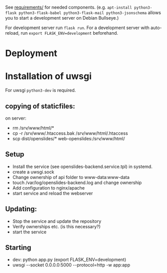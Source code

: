 See [requirements/](requirements/) for needed components.
(e.g. `apt-install python3-flask python3-flask-babel python3-flask-mail python3-jsonschema`
allows you to start a development server on Debian Bullseye.)

For development server run `flask run`.
For a development server with auto-reload, run `export FLASK_ENV=development`
beforehand.

# Deployment

# Installation of uwsgi
For uwsgi `python3-dev` is required.

## copying of staticfiles:
on server:
- rm /srv/www/html/*
- cp -r /srv/www/.htaccess.bak /srv/www/html/.htaccess
- scp dist/openslides/* web-openslides:/srv/www/html/

## Setup
- Install the service (see openslides-backend.service.tpl) in systemd.
- create a uwsgi.sock
- Change ownership of api folder to www-data:www-data
- touch /var/log/openslides-backend.log and change ownership
- Add configuration to nginx/apache
- start service and reload the webserver

## Updating:
- Stop the service and update the repository
- Verify ownerships etc. (is this necessary?)
- start the service

## Starting
- dev: python app.py (export FLASK_ENV=development)
- uwsgi --socket 0.0.0.0:5000 --protocol=http -w app:app
